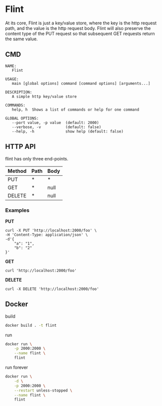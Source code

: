# Flint

At its core, Flint is just a key/value store, where the key is the http request path, and the value is the http request body. Flint will also preserve the content type of the PUT request so that subsequent GET requests return the same value. 


## CMD
```
NAME:
   Flint

USAGE:
   main [global options] command [command options] [arguments...]

DESCRIPTION:
   A simple http key/value store

COMMANDS:
   help, h  Shows a list of commands or help for one command

GLOBAL OPTIONS:
   --port value, -p value  (default: 2000)
   --verbose, -v           (default: false)
   --help, -h              show help (default: false)
```


## HTTP API

flint has only three end-points.

| Method | Path | Body |
| ------ | ---- | ---- |
| PUT    | *    | *    |
| GET    | *    | null |
| DELETE | *    | null |


### Examples

**PUT**

```
curl -X PUT 'http://localhost:2000/foo' \
-H 'Content-Type: application/json' \
-d'{
    "a": "1",
    "b": "2"
}'
```

**GET**

```
curl 'http://localhost:2000/foo'
```

**DELETE**

```
curl -X DELETE 'http://localhost:2000/foo'
```


## Docker

build

```bash
docker build . -t flint
```

run 

```bash
docker run \
    -p 2000:2000 \
    --name flint \
    flint
```


run forever
```bash
docker run \
    -d \
    -p 2000:2000 \
    --restart unless-stopped \
    --name flint \
    flint
```
